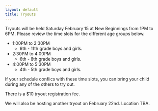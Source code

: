 ```yaml
---
layout: default
title: Tryouts
---
```

Tryouts will be held Saturday February 15 at New Beginnings from 1PM to 6PM.
Please review the time slots for the different age groups below.

* 1:00PM to 2:30PM
    * 9th - 11th grade boys and girls.
* 2:30PM to 4:00PM
    * 6th - 8th grade boys and girls.
* 4:00PM to 5:30PM
    * 4th - 5th grade boys and girls.

If your schedule conflics with these time slots,
you can bring your child during any of the others to try out.

There is a $10 tryout registration fee.

We will also be hosting another tryout on February 22nd. Location TBA.
